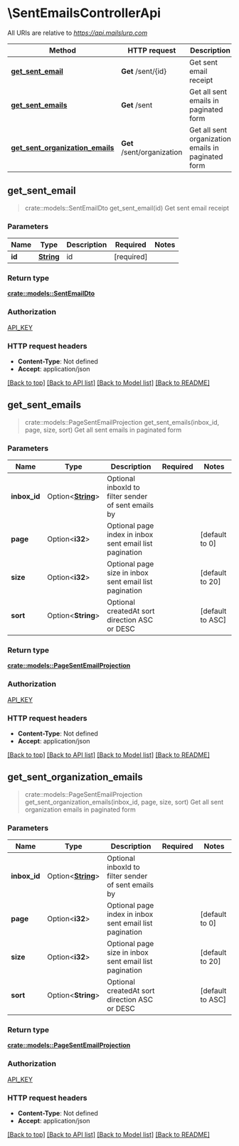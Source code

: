 # \SentEmailsControllerApi

All URIs are relative to *https://api.mailslurp.com*

Method | HTTP request | Description
------------- | ------------- | -------------
[**get_sent_email**](SentEmailsControllerApi.md#get_sent_email) | **Get** /sent/{id} | Get sent email receipt
[**get_sent_emails**](SentEmailsControllerApi.md#get_sent_emails) | **Get** /sent | Get all sent emails in paginated form
[**get_sent_organization_emails**](SentEmailsControllerApi.md#get_sent_organization_emails) | **Get** /sent/organization | Get all sent organization emails in paginated form



## get_sent_email

> crate::models::SentEmailDto get_sent_email(id)
Get sent email receipt

### Parameters


Name | Type | Description  | Required | Notes
------------- | ------------- | ------------- | ------------- | -------------
**id** | [**String**](.md) | id | [required] |

### Return type

[**crate::models::SentEmailDto**](SentEmailDto.md)

### Authorization

[API_KEY](../README.md#API_KEY)

### HTTP request headers

- **Content-Type**: Not defined
- **Accept**: application/json

[[Back to top]](#) [[Back to API list]](../README.md#documentation-for-api-endpoints) [[Back to Model list]](../README.md#documentation-for-models) [[Back to README]](../README.md)


## get_sent_emails

> crate::models::PageSentEmailProjection get_sent_emails(inbox_id, page, size, sort)
Get all sent emails in paginated form

### Parameters


Name | Type | Description  | Required | Notes
------------- | ------------- | ------------- | ------------- | -------------
**inbox_id** | Option<[**String**](.md)> | Optional inboxId to filter sender of sent emails by |  |
**page** | Option<**i32**> | Optional page index in inbox sent email list pagination |  |[default to 0]
**size** | Option<**i32**> | Optional page size in inbox sent email list pagination |  |[default to 20]
**sort** | Option<**String**> | Optional createdAt sort direction ASC or DESC |  |[default to ASC]

### Return type

[**crate::models::PageSentEmailProjection**](PageSentEmailProjection.md)

### Authorization

[API_KEY](../README.md#API_KEY)

### HTTP request headers

- **Content-Type**: Not defined
- **Accept**: application/json

[[Back to top]](#) [[Back to API list]](../README.md#documentation-for-api-endpoints) [[Back to Model list]](../README.md#documentation-for-models) [[Back to README]](../README.md)


## get_sent_organization_emails

> crate::models::PageSentEmailProjection get_sent_organization_emails(inbox_id, page, size, sort)
Get all sent organization emails in paginated form

### Parameters


Name | Type | Description  | Required | Notes
------------- | ------------- | ------------- | ------------- | -------------
**inbox_id** | Option<[**String**](.md)> | Optional inboxId to filter sender of sent emails by |  |
**page** | Option<**i32**> | Optional page index in inbox sent email list pagination |  |[default to 0]
**size** | Option<**i32**> | Optional page size in inbox sent email list pagination |  |[default to 20]
**sort** | Option<**String**> | Optional createdAt sort direction ASC or DESC |  |[default to ASC]

### Return type

[**crate::models::PageSentEmailProjection**](PageSentEmailProjection.md)

### Authorization

[API_KEY](../README.md#API_KEY)

### HTTP request headers

- **Content-Type**: Not defined
- **Accept**: application/json

[[Back to top]](#) [[Back to API list]](../README.md#documentation-for-api-endpoints) [[Back to Model list]](../README.md#documentation-for-models) [[Back to README]](../README.md)

